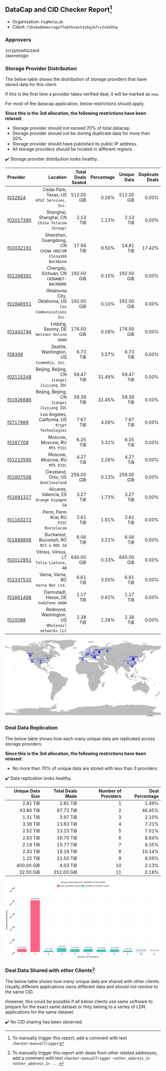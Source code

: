 ## DataCap and CID Checker Report[^1]
 - Organization: `FogMetaLab`
 - Client: `f1hx6abbmocragaffomthxant4i6qjm7rx2skm5hq`
### Approvers
`1`cryptowhizzard<br/>`1`kernelogic

### Storage Provider Distribution
The below table shows the distribution of storage providers that have stored data for this client.

If this is the first time a provider takes verified deal, it will be marked as `new`.

For most of the datacap application, below restrictions should apply.

**Since this is the 3rd allocation, the following restrictions have been relaxed:**
 - Storage provider should not exceed 70% of total datacap.
 - Storage provider should not be storing duplicate data for more than 20%.
 - Storage provider should have published its public IP address.
 - All storage providers should be located in different regions.

✔️ Storage provider distribution looks healthy.

| Provider                                              |                                                     Location | Total Deals Sealed | Percentage | Unique Data | Duplicate Deals |
| :---------------------------------------------------- | -----------------------------------------------------------: | -----------------: | ---------: | ----------: | --------------: |
| [f032824](https://filfox.info/en/address/f032824)     |              Cedar Park, Texas, US<br/>`AT&T Services, Inc.` |         512.00 GiB |      0.26% |  512.00 GiB |           0.00% |
| [f02017390](https://filfox.info/en/address/f02017390) |           Shanghai, Shanghai, CN<br/>`China Telecom (Group)` |           2.13 TiB |      1.13% |    2.13 TiB |           0.00% |
| [f02032191](https://filfox.info/en/address/f02032191) | Shenzhen, Guangdong, CN<br/>`CHINA UNICOM China169 Backbone` |          17.94 TiB |      9.50% |   14.81 TiB |          17.42% |
| [f01398391](https://filfox.info/en/address/f01398391) |                 Chengdu, Sichuan, CN<br/>`CHINANET-BACKBONE` |         192.00 GiB |      0.10% |  192.00 GiB |           0.00% |
| [f01946551](https://filfox.info/en/address/f01946551) |    Oklahoma City, Oklahoma, US<br/>`Cox Communications Inc.` |         192.00 GiB |      0.10% |  192.00 GiB |           0.00% |
| [f01443744](https://filfox.info/en/address/f01443744) |                Leipzig, Saxony, DE<br/>`Hetzner Online GmbH` |         176.00 GiB |      0.09% |  176.00 GiB |           0.00% |
| [f08399](https://filfox.info/en/address/f08399)       |                 Seattle, Washington, US<br/>`Isomedia, Inc.` |           6.73 TiB |      3.57% |    6.73 TiB |           0.00% |
| [f02115248](https://filfox.info/en/address/f02115248) |              Beijing, Beijing, CN<br/>`Jiangxi Jiujiang IDC` |          59.47 TiB |     31.49% |   59.47 TiB |           0.00% |
| [f01926686](https://filfox.info/en/address/f01926686) |              Beijing, Beijing, CN<br/>`Jiangxi Jiujiang IDC` |          59.39 TiB |     31.45% |   59.39 TiB |           0.00% |
| [f0717969](https://filfox.info/en/address/f0717969)   |         Los Angeles, California, US<br/>`Krypt Technologies` |           7.67 TiB |      4.06% |    7.67 TiB |           0.00% |
| [f0187709](https://filfox.info/en/address/f0187709)   |                            Moscow, Moscow, RU<br/>`MTS PJSC` |           6.25 TiB |      3.31% |    6.25 TiB |           0.00% |
| [f01222595](https://filfox.info/en/address/f01222595) |                            Moscow, Moscow, RU<br/>`MTS PJSC` |           4.27 TiB |      2.26% |    4.27 TiB |           0.00% |
| [f01907556](https://filfox.info/en/address/f01907556) |                       Cleveland, Ohio, US<br/>`OneCleveland` |         256.00 GiB |      0.13% |  256.00 GiB |           0.00% |
| [f01691327](https://filfox.info/en/address/f01691327) |               Alicante, Valencia, ES<br/>`Orange Espagne SA` |           3.27 TiB |      1.73% |    3.27 TiB |           0.00% |
| [f01163272](https://filfox.info/en/address/f01163272) |                    Perm, Perm Krai, RU<br/>`PJSC Rostelecom` |           3.61 TiB |      1.91% |    3.61 TiB |           0.00% |
| [f01888808](https://filfox.info/en/address/f01888808) |                  Bucharest, București, RO<br/>`RCS & RDS SA` |           6.06 TiB |      3.21% |    6.06 TiB |           0.00% |
| [f02012951](https://filfox.info/en/address/f02012951) |                 Vilnius, Vilnius, LT<br/>`Telia Lietuva, AB` |         640.00 GiB |      0.33% |  640.00 GiB |           0.00% |
| [f01337533](https://filfox.info/en/address/f01337533) |                        Varna, Varna, BG<br/>`Varna Net Ltd.` |           6.61 TiB |      3.50% |    6.61 TiB |           0.00% |
| [f01861488](https://filfox.info/en/address/f01861488) |                     Darmstadt, Hesse, DE<br/>`Vodafone GmbH` |           1.17 TiB |      0.62% |    1.17 TiB |           0.00% |
| [f010088](https://filfox.info/en/address/f010088)     |         Redmond, Washington, US<br/>`Wholesail networks LLC` |           2.38 TiB |      1.26% |    2.38 TiB |           0.00% |

<img src="https://raw.githubusercontent.com/data-preservation-programs/filplus-checker-assets/main/filecoin-project/filecoin-plus-large-datasets/issues/1612/1685089092533.png"/>

### Deal Data Replication
The below table shows how each many unique data are replicated across storage providers.


**Since this is the 3rd allocation, the following restrictions have been relaxed:**
- No more than 70% of unique data are stored with less than 3 providers.

✔️ Data replication looks healthy.

| Unique Data Size | Total Deals Made | Number of Providers | Deal Percentage |
| ---------------: | ---------------: | ------------------: | --------------: |
|         2.81 TiB |         2.81 TiB |                   1 |           1.49% |
|        43.86 TiB |        87.72 TiB |                   2 |          46.45% |
|         1.31 TiB |         3.97 TiB |                   3 |           2.10% |
|         3.38 TiB |        13.63 TiB |                   4 |           7.21% |
|         2.52 TiB |        13.23 TiB |                   5 |           7.01% |
|         2.63 TiB |        16.70 TiB |                   6 |           8.84% |
|         2.19 TiB |        15.77 TiB |                   7 |           8.35% |
|         2.33 TiB |        19.16 TiB |                   8 |          10.14% |
|         1.25 TiB |        11.50 TiB |                   9 |           6.09% |
|       400.00 GiB |         4.03 TiB |                  10 |           2.13% |
|        32.00 GiB |       352.00 GiB |                  11 |           0.18% |

<img src="https://raw.githubusercontent.com/data-preservation-programs/filplus-checker-assets/main/filecoin-project/filecoin-plus-large-datasets/issues/1612/1685089093351.png"/>

### Deal Data Shared with other Clients[^3]
The below table shows how many unique data are shared with other clients.
Usually different applications owns different data and should not resolve to the same CID.

However, this could be possible if all below clients use same software to prepare for the exact same dataset or they belong to a series of LDN applications for the same dataset.

✔️ No CID sharing has been observed.

[^1]: To manually trigger this report, add a comment with text `checker:manualTrigger`

[^2]: Deals from those addresses are combined into this report as they are specified with `checker:manualTrigger`

[^3]: To manually trigger this report with deals from other related addresses, add a comment with text `checker:manualTrigger <other_address_1> <other_address_2> ...`
